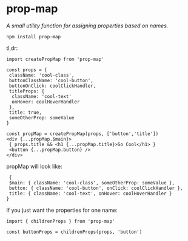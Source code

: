 # prop-map
<em>A small utility function for assigning properties based on names.</em>

`npm install prop-map`

tl,dr:

```
import createPropMap from 'prop-map'

const props = {
 className: 'cool-class',
 buttonClassName: 'cool-button',
 buttonOnClick: coolClickHandler,
 titleProps: {
  className: 'cool-text'
  onHover: coolHoverHandler
 },
 title: true,
 someOtherProp: someValue
}

const propMap = createPropMap(props, ['button','title'])
<div {...propMap.$main}>
 { props.title && <h1 {...propMap.title}>So Cool</h1> }
 <button {...propMap.button} />
</div>
```

propMap will look like:

```
 {
 $main: { className: 'cool-class', someOtherProp: someValue },
 button: { className: 'cool-button', onClick: coolClickHandler },
 title: { className: 'cool-text', onHover: coolHoverHandler }
}
```

 If you just want the properties for one name:
 
 ```
 import { childrenProps } from 'prop-map'
 
 const buttonProps = childrenProps(props, 'button')
 ```
